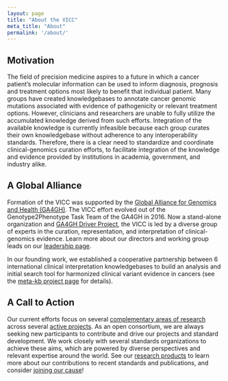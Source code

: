 ```yaml
---
layout: page
title: "About the VICC"
meta_title: "About"
permalink: '/about/'
---
```


## Motivation

The field of precision medicine aspires to a future in which a cancer patient’s molecular information can be used to inform diagnosis, prognosis and treatment options most likely to benefit that individual patient. Many groups have created knowledgebases to annotate cancer genomic mutations associated with evidence of pathogenicity or relevant treatment options. However, clinicians and researchers are unable to fully utilize the accumulated knowledge derived from such efforts. Integration of the available knowledge is currently infeasible because each group curates their own knowledgebase without adherence to any interoperability standards. Therefore, there is a clear need to standardize and coordinate clinical-genomics curation efforts, to facilitate integration of the knowledge and evidence provided by institutions in academia, government, and industry alike.

## A Global Alliance

Formation of the VICC was supported by the [Global Alliance for Genomics and Health (GA4GH)](https://ga4gh.org). The VICC effort evolved out of the Genotype2Phenotype Task Team of the GA4GH in 2016. Now a stand-alone organization and [GA4GH Driver Project](https://www.ga4gh.org/how-we-work/driver-projects/), the VICC is led by a diverse group of experts in the curation, representation, and interpretation of clinical-genomics evidence. Learn more about our directors and working group leads on our [leadership page](/leadership). 

In our founding work, we established a cooperative partnership between 6 international clinical interpretation knowledgebases to build an analysis and initial search tool for harmonized clinical variant evidence in cancers (see the [meta-kb project page](/projects/metakb) for details).

## A Call to Action

Our current efforts focus on several [complementary areas of research](/wg) across several [active projects](/projects). As an open consortium, we are always seeking new participants to contribute and drive our projects and standard development. We work closely with several standards organizations to achieve these aims, which are powered by diverse perspectives and relevant expertise around the world. See our [research products](/docs) to learn more about our contributions to recent standards and publications, and consider [joining our cause](/join)!